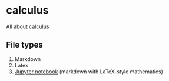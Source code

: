 # calculus
All about calculus

## File types
1. Markdown
2. Latex
3. [Jupyter notebook](https://jupyterbook.org/en/stable/content/math.html ) (markdown with LaTeX-style mathematics) 
